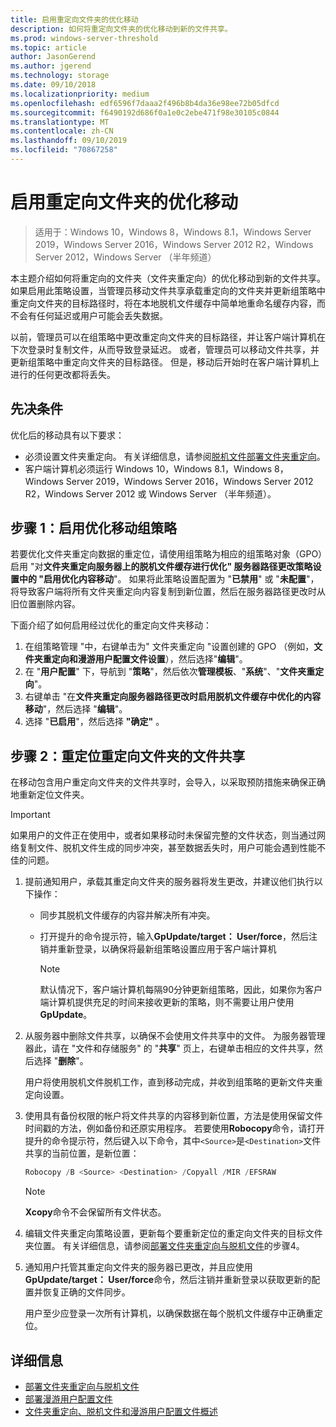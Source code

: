 ```yaml
---
title: 启用重定向文件夹的优化移动
description: 如何将重定向文件夹的优化移动到新的文件共享。
ms.prod: windows-server-threshold
ms.topic: article
author: JasonGerend
ms.author: jgerend
ms.technology: storage
ms.date: 09/10/2018
ms.localizationpriority: medium
ms.openlocfilehash: edf6596f7daaa2f496b8b4da36e98ee72b05dfcd
ms.sourcegitcommit: f6490192d686f0a1e0c2ebe471f98e30105c0844
ms.translationtype: MT
ms.contentlocale: zh-CN
ms.lasthandoff: 09/10/2019
ms.locfileid: "70867258"
---
```

# <a name="enable-optimized-moves-of-redirected-folders"></a>启用重定向文件夹的优化移动

>适用于：Windows 10，Windows 8，Windows 8.1，Windows Server 2019，Windows Server 2016，Windows Server 2012 R2，Windows Server 2012，Windows Server （半年频道）

本主题介绍如何将重定向的文件夹（文件夹重定向）的优化移动到新的文件共享。 如果启用此策略设置，当管理员移动文件共享承载重定向的文件夹并更新组策略中重定向文件夹的目标路径时，将在本地脱机文件缓存中简单地重命名缓存内容，而不会有任何延迟或用户可能会丢失数据。

以前，管理员可以在组策略中更改重定向文件夹的目标路径，并让客户端计算机在下次登录时复制文件，从而导致登录延迟。 或者，管理员可以移动文件共享，并更新组策略中重定向文件夹的目标路径。 但是，移动后开始时在客户端计算机上进行的任何更改都将丢失。

## <a name="prerequisites"></a>先决条件

优化后的移动具有以下要求：

- 必须设置文件夹重定向。 有关详细信息，请参阅[脱机文件部署文件夹重定向](deploy-folder-redirection.md)。
- 客户端计算机必须运行 Windows 10，Windows 8.1，Windows 8，Windows Server 2019，Windows Server 2016，Windows Server 2012 R2，Windows Server 2012 或 Windows Server （半年频道）。

## <a name="step-1-enable-optimized-move-in-group-policy"></a>步骤 1：启用优化移动组策略

若要优化文件夹重定向数据的重定位，请使用组策略为相应的组策略对象（GPO）启用 "对**文件夹重定向服务器上的脱机文件缓存进行优化" 服务器路径更改策略设置中的 "启用优化内容移动**"。 如果将此策略设置配置为 "**已禁用**" 或 "**未配置**"，将导致客户端将所有文件夹重定向内容复制到新位置，然后在服务器路径更改时从旧位置删除内容。

下面介绍了如何启用经过优化的重定向文件夹移动：

1. 在组策略管理 "中，右键单击为" 文件夹重定向 "设置创建的 GPO （例如，**文件夹重定向和漫游用户配置文件设置**），然后选择"**编辑**"。
2. 在 "**用户配置**" 下，导航到 "**策略**"，然后依次**管理模板**、"**系统**"、"**文件夹重定向**"。
3. 右键单击 "在**文件夹重定向服务器路径更改时启用脱机文件缓存中优化的内容移动**"，然后选择 "**编辑**"。
4. 选择 "**已启用**"，然后选择 **"确定"** 。

## <a name="step-2-relocate-the-file-share-for-redirected-folders"></a>步骤 2：重定位重定向文件夹的文件共享

在移动包含用户重定向文件夹的文件共享时，会导入，以采取预防措施来确保正确地重新定位文件夹。

>[!IMPORTANT]
>如果用户的文件正在使用中，或者如果移动时未保留完整的文件状态，则当通过网络复制文件、脱机文件生成的同步冲突，甚至数据丢失时，用户可能会遇到性能不佳的问题。

1. 提前通知用户，承载其重定向文件夹的服务器将发生更改，并建议他们执行以下操作：

      - 同步其脱机文件缓存的内容并解决所有冲突。
      - 打开提升的命令提示符，输入**GpUpdate/target： User/force**，然后注销并重新登录，以确保将最新组策略设置应用于客户端计算机

        >[!NOTE]
        >默认情况下，客户端计算机每隔90分钟更新组策略，因此，如果你为客户端计算机提供充足的时间来接收更新的策略，则不需要让用户使用**GpUpdate**。
2. 从服务器中删除文件共享，以确保不会使用文件共享中的文件。 为服务器管理器此，请在 "文件和存储服务" 的 "**共享**" 页上，右键单击相应的文件共享，然后选择 "**删除**"。

    用户将使用脱机文件脱机工作，直到移动完成，并收到组策略的更新文件夹重定向设置。

3. 使用具有备份权限的帐户将文件共享的内容移到新位置，方法是使用保留文件时间戳的方法，例如备份和还原实用程序。 若要使用**Robocopy**命令，请打开提升的命令提示符，然后键入以下命令，其中```<Source>```是```<Destination>```文件共享的当前位置，是新位置：

    ```PowerShell
    Robocopy /B <Source> <Destination> /Copyall /MIR /EFSRAW
    ```

    >[!NOTE]
    >**Xcopy**命令不会保留所有文件状态。
4. 编辑文件夹重定向策略设置，更新每个要重新定位的重定向文件夹的目标文件夹位置。 有关详细信息，请参阅[部署文件夹重定向与脱机文件](deploy-folder-redirection.md)的步骤4。
5. 通知用户托管其重定向文件夹的服务器已更改，并且应使用**GpUpdate/target： User/force**命令，然后注销并重新登录以获取更新的配置并恢复正确的文件同步。

    用户至少应登录一次所有计算机，以确保数据在每个脱机文件缓存中正确重定位。

## <a name="more-information"></a>详细信息

* [部署文件夹重定向与脱机文件](deploy-folder-redirection.md)
* [部署漫游用户配置文件](deploy-roaming-user-profiles.md)
* [文件夹重定向、脱机文件和漫游用户配置文件概述](folder-redirection-rup-overview.md)